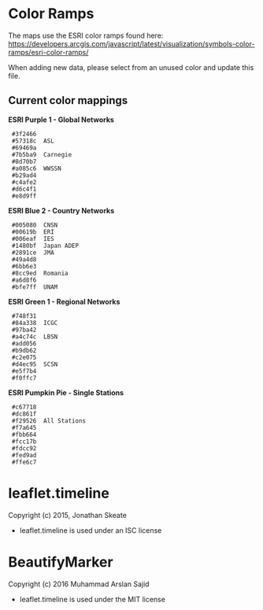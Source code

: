 # Color Ramps
The maps use the ESRI color ramps found here:
https://developers.arcgis.com/javascript/latest/visualization/symbols-color-ramps/esri-color-ramps/

When adding new data, please select from an unused color and update this file.

## Current color mappings
**ESRI Purple 1 - Global Networks**
```
 #3f2466
 #57318c  ASL
 #69469a
 #7b5ba9  Carnegie
 #8d70b7
 #a085c6  WWSSN
 #b29ad4
 #c4afe2
 #d6c4f1
 #e8d9ff
 ```

**ESRI Blue 2 - Country Networks**
```
 #005080  CNSN
 #00619b  ERI
 #006eaf  IES
 #1480bf  Japan ADEP
 #2891ce  JMA
 #49a4d8  
 #6bb6e3  
 #8cc9ed  Romania
 #a6d8f6
 #bfe7ff  UNAM
```

**ESRI Green 1 - Regional Networks**
```
 #748f31
 #84a338  ICGC
 #97ba42
 #a4c74c  LBSN
 #add056
 #b9db62
 #c2e075
 #d4ec95  SCSN
 #e5f7b4
 #f0ffc7
 ```

**ESRI Pumpkin Pie - Single Stations**
```
 #c67718
 #dc861f
 #f29526  All Stations
 #f7a645
 #fbb664
 #fcc17b
 #fdcc92
 #fed9ad
 #ffe6c7
 ```

# leaflet.timeline
Copyright (c) 2015, Jonathan Skeate
* leaflet.timeline is used under an ISC license

# BeautifyMarker
Copyright (c) 2016 Muhammad Arslan Sajid
* leaflet.timeline is used under the MIT license

